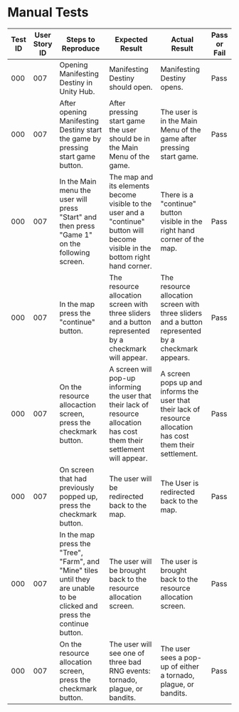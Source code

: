 # Manual Tests


| Test ID | User Story ID | Steps to Reproduce | Expected Result | Actual Result | Pass or Fail |
|----------------|---------------|-------------|---------------------|--------|--------|
|            000 |           007 | Opening Manifesting Destiny in Unity Hub. | Manifesting Destiny should open. | Manifesting Destiny opens. | Pass |
|            000 |           007 | After opening Manifesting Destiny start the game by pressing start game button. | After pressing start game the user should be in the Main Menu of the game. | The user is in the Main Menu of the game after pressing start game. | Pass |
|            000 |           007 | In the Main menu the user will press "Start" and then press "Game 1" on the following screen. | The map and its elements become visible to the user and a "continue" button will become visible in the bottom right hand corner. | There is a "continue" button visible in the right hand corner of the map. | Pass |
|            000 |           007 | In the map press the "continue" button.  | The resource allocation screen with three sliders and a button represented by a checkmark will appear. | The resource allocation screen with three sliders and a button represented by a checkmark appears. | Pass |
|            000 |           007 | On the resource allocaction screen, press the checkmark button. | A screen will pop-up informing the user that their lack of resource allocation has cost them their settlement will appear. | A screen pops up and informs the user that their lack of resource allocation has cost them their settlement. | Pass |
|            000 |           007 | On screen that had previously popped up, press the checkmark button. | The user will be redirected back to the map. | The User is redirected back to the map. | Pass |
|            000 |           007 | In the map press the "Tree", "Farm", and "Mine" tiles until they are unable to be clicked and press the continue button. | The user will be brought back to the resource allocation screen. |  The user is brought back to the resource allocation screen. | Pass |
|            000 |           007 | On the resource allocation screen, press the checkmark button. | The user will see one of three bad RNG events: tornado, plague, or bandits. | The user sees a pop-up of either a tornado, plague, or bandits. | Pass |
